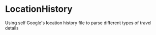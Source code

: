# LocationHistory
Using self Google's location history file to parse different types of travel details
